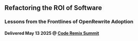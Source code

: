 ## Refactoring the ROI of Software
### Lessons from the Frontlines of OpenRewrite Adoption
#### Delivered May 13 2025 @ [Code Remix Summit](https://coderemix.ai)
